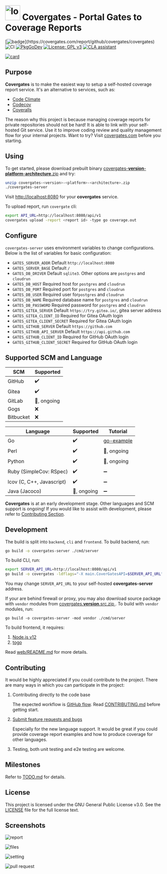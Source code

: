 <h1> <img src="https://covergates.com/logo.png" alt="logo" width="48" height=48> Covergates - Portal Gates to Coverage Reports</h1>

[![badge](https://covergates.com/api/v1/reports/bsi5dvi23akg00a0tgl0/badge?)](https://covergates.com/report/github/covergates/covergates)
![CI](https://github.com/covergates/covergates/workflows/CI/badge.svg)
[![PkgGoDev](https://pkg.go.dev/badge/github.com/covergates/covergates)](https://pkg.go.dev/github.com/covergates/covergates)
[![License: GPL v3](https://img.shields.io/badge/License-GPLv3-blue.svg)](https://www.gnu.org/licenses/gpl-3.0)
[![CLA assistant](https://cla-assistant.io/readme/badge/covergates/covergates)](https://cla-assistant.io/covergates/covergates)

[![card](https://covergates.com/api/v1/reports/bsi5dvi23akg00a0tgl0/card)](https://covergates.com/report/github/covergates/covergates)

## Purpose

**Covergates** is to make the easiest way to setup a self-hosted coverage report service.
It's an alternative to services, such as:

- [Code Climate](https://codeclimate.com/)
- [Codecov](https://codecov.io/)
- [Coveralls](https://coveralls.io/)

The reason why this project is because managing coverage reports for private repositories should not be hard!
It is able to link with your self-hosted Git service.
Use it to improve coding review and quality management flow for your internal projects.
Want to try? Visit [covergates.com](https://covergates.com) before you starting.

## Using

To get started, please download prebuilt binary [covergates-**version**-**platform**-**architecture**.zip](https://github.com/covergates/covergates/releases) and try:

```sh
unzip covergates-<version>-<platform>-<architecture>.zip
./covergates-server
```

Visit [http://localhost:8080](http://localhost:8080) for your **covergates** service.

To upload report, run `covergate` cli:

```sh
export API_URL=http://localhost:8080/api/v1
covergates upload -report <report id> -type go coverage.out
```

## Configure

`covergates-server` uses environment variables to change configurations.
Below is the list of variables for basic configuration:

- `GATES_SERVER_ADDR` Default `http://localhost:8080`
- `GATES_SERVER_BASE` Default `/`
- `GATES_DB_DRIVER` Default `sqlite3`. Other options are `postgres` and `cloudrun`
- `GATES_DB_HOST` Required host for `postgres` and `cloudrun`
- `GATES_DB_PORT` Required port for `postgres` and `cloudrun`
- `GATES_DB_USER` Required user for`postgres` and `cloudrun`
- `GATES_DB_NAME` Required database name for `postgres` and `cloudrun`
- `GATES_DB_PASSWORD` Required password for `postgres` and `cloudrun`
- `GATES_GITEA_SERVER` Default `https://try.gitea.io/`, gitea server address
- `GATES_GITEA_CLIENT_ID` Required for Gitea OAuth login
- `GATES_GITEA_CLIENT_SECRET` Required for Gitea OAuth login
- `GATES_GITHUB_SERVER` Default `https://github.com`
- `GATES_GITHUB_API_SERVER` Default `https://api.github.com`
- `GATES_GITHUB_CLIENT_ID` Required for GitHub OAuth login
- `GATES_GITHUB_CLIENT_SECRET` Required for GitHub OAuth login

## Supported SCM and Language

|SCM|Supported|
|---|---------|
|GitHub|:heavy_check_mark:|
|Gitea|:heavy_check_mark:|
|GitLab|:wrench:, ongoing|
|Gogs|:x:|
|Bitbucket|:x:|



|Language|Supported|Tutorial|
|--------|---------|--------|
|Go|:heavy_check_mark:|[go-example](https://github.com/covergates/go-example)|
|Perl|:heavy_check_mark:|:wrench:, ongoing|
|Python|:heavy_check_mark:|:wrench:, ongoing|
|Ruby (SimpleCov: RSpec)|:heavy_check_mark:|:heavy_minus_sign:|
|lcov (C, C++, Javascript)|:heavy_check_mark:|:heavy_minus_sign:|
|Java (Jacoco)|:wrench:, ongoing|:heavy_minus_sign:|

**Covergates** is at an early development stage.
Other languages and SCM support is ongoing!
If you would like to assist with development, please refer to [Contributing Section](#contributing).

## Development

The build is split into `backend`, `cli` and `frontend`. To build backend, run:

```sh
go build -o covergates-server ./cmd/server
```

To build CLI, run:

```sh
export SERVER_API_URL=http://localhost:8080/api/v1
go build -o covergates -ldflags="-X main.CoverGatesAPI=$SERVER_API_URL" ./cmd/cli
```

You may change `SERVER_API_URL` to your self-hosted **covergates-server** address.

If your are behind firewall or proxy,
you may also download source package with `vendor` modules from [covergates.**version**.src.zip
](https://github.com/covergates/covergates/releases). To build with `vendor` modules, run:

```
go build -o covergates-server -mod vendor ./cmd/server
```

To build frontend, it requires:

1. [Node.js v12](https://nodejs.org/en/download/)
2. [togo](https://github.com/bradrydzewski/togo)

Read [web/README.md](https://github.com/covergates/covergates/blob/master/web/README.md) for more details.

## Contributing

It would be highly appreciated if you could contribute to the project.
There are many ways in which you can participate in the project:

1. Contributing directly to the code base

    The expected workflow is [GitHub flow](https://guides.github.com/introduction/flow/).
    Read [CONTRIBUTING.md](https://github.com/covergates/covergates/blob/master/CONTRIBUTING.md) before getting start.

2. [Submit feature requests and bugs](https://github.com/covergates/covergates/issues)

    Especially for the new language support.
    It would be great if you could provide coverage report examples and how to produce coverage for other languages.

3. Testing, both unit testing and e2e testing are welcome.

## Milestones

Refer to [TODO.md](https://github.com/covergates/covergates/blob/master/TODO.md) for details.

## License

This project is licensed under the GNU General Public License v3.0. See the [LICENSE](https://github.com/covergates/covergates/blob/master/LICENSE) file for the full license text.

## Screenshots

![report](https://raw.githubusercontent.com/covergates/brand/master/screenshots/covergates.png)


![files](https://raw.githubusercontent.com/covergates/brand/master/screenshots/covergates_code.png)


![setting](https://raw.githubusercontent.com/covergates/brand/master/screenshots/covergates_setting.png)

![pull request](https://raw.githubusercontent.com/covergates/brand/master/screenshots/covergates_pr.png)
